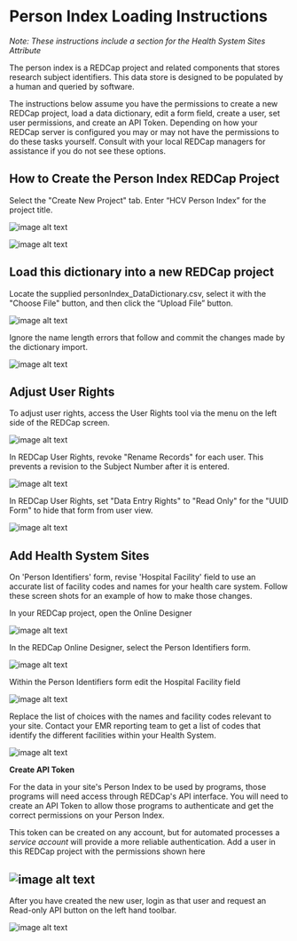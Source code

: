 # Person Index Loading Instructions

*Note: These instructions include a section for the Health System Sites Attribute*

The person index is a REDCap project and related components that stores research subject identifiers.  This data store is designed to be populated by a human and queried by software.  

The instructions below assume you have the permissions to create a new REDCap project, load a data dictionary, edit a form field, create a user, set user permissions, and create an API Token.  Depending on how your REDCap server is configured you may or may not have the permissions to do these tasks yourself.  Consult with your local REDCap managers for assistance if you do not see these options. 

## How to Create the Person Index REDCap Project

Select the "Create New Project" tab. Enter “HCV Person Index” for the project title.

![image alt text](image_0.png)

![image alt text](image_1.png)

## Load this dictionary into a new REDCap project

Locate the supplied personIndex_DataDictionary.csv, select it with the "Choose File" button, and then click the “Upload File” button.

![image alt text](image_2.png)

Ignore the name length errors that follow and commit the changes made by the dictionary import.

![image alt text](image_3.png)

## Adjust User Rights

To adjust user rights, access the User Rights tool via the menu on the left side of the REDCap screen.

![image alt text](image_4.png)

In REDCap User Rights, revoke "Rename Records" for each user.  This prevents a revision to the Subject Number after it is entered.

![image alt text](image_5.png)

In REDCap User Rights, set "Data Entry Rights" to "Read Only" for the "UUID Form" to hide that form from user view.

![image alt text](image_6.png)

## Add Health System Sites

On 'Person Identifiers' form, revise 'Hospital Facility' field to use an accurate list of facility codes and names for your health care system.  Follow these screen shots for an example of how to make those changes.  

In your REDCap project, open the Online Designer

![image alt text](image_7.png)

In the REDCap Online Designer, select the Person Identifiers form.

![image alt text](image_8.png)

Within the Person Identifiers form edit the Hospital Facility field

![image alt text](image_9.png)

Replace the list of choices with the names and facility codes relevant to your site.  Contact your EMR reporting team to get a list of codes that identify the different facilities within your Health System.

![image alt text](image_10.png)

**Create API Token**

For the data in your site's Person Index to be used by programs, those programs will need access through REDCap's API interface.  You will need to create an API Token to allow those programs to authenticate and get the correct permissions on your Person Index.  

This token can be created on any account, but for automated processes a *service account* will provide a more reliable authentication.  Add a user in this REDCap project with the permissions shown here 

## ![image alt text](image_11.png)

After you have created the new user, login as that user and request an Read-only API button on the left hand toolbar.  

![image alt text](image_12.png)

